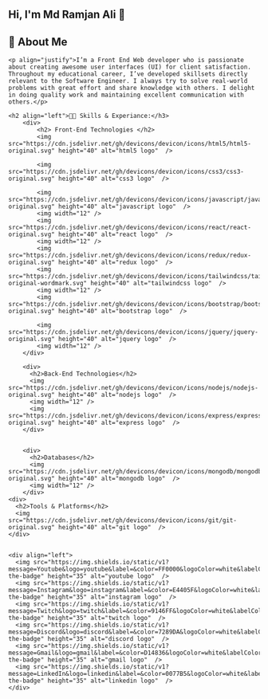 <h2 align="left">Hi, I'm Md Ramjan Ali 👋</h3>
    <h2 align="left">🚀 About Me</h3>
    
    <p align="justify">I’m a Front End Web developer who is passionate about creating awesome user interfaces (UI) for client satisfaction. Throughout my educational career, I’ve developed skillsets directly relevant to the Software Engineer. I always try to solve real-world problems with great effort and share knowledge with others. I delight in doing quality work and maintaining excellent communication with others.</p>
    
    <h2 align="left">👨‍💻 Skills & Experiance:</h3>
        <div>
            <h2> Front-End Technologies </h2>
            <img src="https://cdn.jsdelivr.net/gh/devicons/devicon/icons/html5/html5-original.svg" height="40" alt="html5 logo"  />
    
            <img src="https://cdn.jsdelivr.net/gh/devicons/devicon/icons/css3/css3-original.svg" height="40" alt="css3 logo"  />
          
            <img src="https://cdn.jsdelivr.net/gh/devicons/devicon/icons/javascript/javascript-original.svg" height="40" alt="javascript logo"  />
            <img width="12" />
            <img src="https://cdn.jsdelivr.net/gh/devicons/devicon/icons/react/react-original.svg" height="40" alt="react logo"  />
            <img width="12" />
            <img src="https://cdn.jsdelivr.net/gh/devicons/devicon/icons/redux/redux-original.svg" height="40" alt="redux logo"  />
            <img src="https://cdn.jsdelivr.net/gh/devicons/devicon/icons/tailwindcss/tailwindcss-original-wordmark.svg" height="40" alt="tailwindcss logo"  />
            <img width="12" />
            <img src="https://cdn.jsdelivr.net/gh/devicons/devicon/icons/bootstrap/bootstrap-original.svg" height="40" alt="bootstrap logo"  />
            
            <img src="https://cdn.jsdelivr.net/gh/devicons/devicon/icons/jquery/jquery-original.svg" height="40" alt="jquery logo"  />
            <img width="12" />
        </div>
   
        <div>
          <h2>Back-End Technologies</h2>
          <img src="https://cdn.jsdelivr.net/gh/devicons/devicon/icons/nodejs/nodejs-original.svg" height="40" alt="nodejs logo"  />
          <img width="12" />
          <img src="https://cdn.jsdelivr.net/gh/devicons/devicon/icons/express/express-original.svg" height="40" alt="express logo"  />
        </div>
  

        <div>
          <h2>Databases</h2>
          <img src="https://cdn.jsdelivr.net/gh/devicons/devicon/icons/mongodb/mongodb-original.svg" height="40" alt="mongodb logo"  />
          <img width="12" />
        </div>
    <div>
      <h2>Tools & Platforms</h2>
      <img src="https://cdn.jsdelivr.net/gh/devicons/devicon/icons/git/git-original.svg" height="40" alt="git logo"  />
    </div>

    
    <div align="left">
      <img src="https://img.shields.io/static/v1?message=Youtube&logo=youtube&label=&color=FF0000&logoColor=white&labelColor=&style=for-the-badge" height="35" alt="youtube logo"  />
      <img src="https://img.shields.io/static/v1?message=Instagram&logo=instagram&label=&color=E4405F&logoColor=white&labelColor=&style=for-the-badge" height="35" alt="instagram logo"  />
      <img src="https://img.shields.io/static/v1?message=Twitch&logo=twitch&label=&color=9146FF&logoColor=white&labelColor=&style=for-the-badge" height="35" alt="twitch logo"  />
      <img src="https://img.shields.io/static/v1?message=Discord&logo=discord&label=&color=7289DA&logoColor=white&labelColor=&style=for-the-badge" height="35" alt="discord logo"  />
      <img src="https://img.shields.io/static/v1?message=Gmail&logo=gmail&label=&color=D14836&logoColor=white&labelColor=&style=for-the-badge" height="35" alt="gmail logo"  />
      <img src="https://img.shields.io/static/v1?message=LinkedIn&logo=linkedin&label=&color=0077B5&logoColor=white&labelColor=&style=for-the-badge" height="35" alt="linkedin logo"  />
    </div>
    
